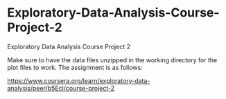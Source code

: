 # Exploratory-Data-Analysis-Course-Project-2
Exploratory Data Analysis Course Project 2


Make sure to have the data files unzipped in the working directory for the plot files to work. The assignment is as follows:

https://www.coursera.org/learn/exploratory-data-analysis/peer/b5Ecl/course-project-2
